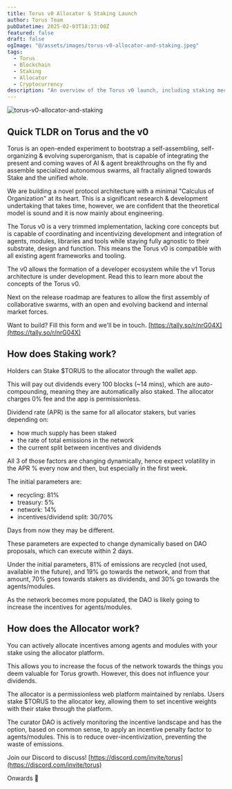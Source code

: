 ```yaml
---
title: Torus v0 Allocator & Staking Launch
author: Torus Team
pubDatetime: 2025-02-03T18:33:00Z
featured: false
draft: false
ogImage: "@/assets/images/torus-v0-allocator-and-staking.jpeg"
tags:
  - Torus
  - Blockchain
  - Staking
  - Allocator
  - Cryptocurrency
description: "An overview of the Torus v0 launch, including staking mechanics and allocator functionality."
---
```


![torus-v0-allocator-and-staking](@/assets/images/torus-v0-allocator-and-staking.jpeg)

## Quick TLDR on Torus and the v0

Torus is an open-ended experiment to bootstrap a self-assembling, self-organizing & evolving superorganism, that is capable of integrating the present and coming waves of AI & agent breakthroughs on the fly and assemble specialized autonomous swarms, all fractally aligned towards Stake and the unified whole.

We are building a novel protocol architecture with a minimal "Calculus of Organization" at its heart. This is a significant research & development undertaking that takes time, however, we are confident that the theoretical model is sound and it is now mainly about engineering.

The Torus v0 is a very trimmed implementation, lacking core concepts but is capable of coordinating and incentivizing development and integration of agents, modules, libraries and tools while staying fully agnostic to their substrate, design and function. This means the Torus v0 is compatible with all existing agent frameworks and tooling.

The v0 allows the formation of a developer ecosystem while the v1 Torus architecture is under development. Read this to learn more about the concepts of the Torus v0.

Next on the release roadmap are features to allow the first assembly of collaborative swarms, with an open and evolving backend and internal market forces.

Want to build? Fill this form and we'll be in touch.
[https://tally.so/r/nrG04X](https://tally.so/r/nrG04X)

## How does Staking work?

Holders can Stake $TORUS to the allocator through the wallet app.

This will pay out dividends every 100 blocks (~14 mins), which are auto-compounding, meaning they are automatically also staked. The allocator charges 0% fee and the app is permissionless.

Dividend rate (APR) is the same for all allocator stakers, but varies depending on:

- how much supply has been staked
- the rate of total emissions in the network
- the current split between incentives and dividends

All 3 of those factors are changing dynamically, hence expect volatility in the APR % every now and then, but especially in the first week.

The initial parameters are:

- recycling: 81%
- treasury: 5%
- network: 14%
- incentives/dividend split: 30/70%

Days from now they may be different.

These parameters are expected to change dynamically based on DAO proposals, which can execute within 2 days.

Under the initial parameters, 81% of emissions are recycled (not used, available in the future), and 19% go towards the network, and from that amount, 70% goes towards stakers as dividends, and 30% go towards the agents/modules.

As the network becomes more populated, the DAO is likely going to increase the incentives for agents/modules.

## How does the Allocator work?

You can actively allocate incentives among agents and modules with your stake using the allocator platform.

This allows you to increase the focus of the network towards the things you deem valuable for Torus growth. However, this does not influence your dividends.

The allocator is a permissionless web platform maintained by renlabs. Users stake $TORUS to the allocator key, allowing them to set incentive weights with their stake through the platform.

The curator DAO is actively monitoring the incentive landscape and has the option, based on common sense, to apply an incentive penalty factor to agents/modules. This is to reduce over-incentivization, preventing the waste of emissions.

Join our Discord to discuss!
[https://discord.com/invite/torus](https://discord.com/invite/torus)

Onwards 🫡
